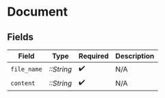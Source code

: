 # Document


## Fields

| Field              | Type               | Required           | Description        |
| ------------------ | ------------------ | ------------------ | ------------------ |
| `file_name`        | *::String*         | :heavy_check_mark: | N/A                |
| `content`          | *::String*         | :heavy_check_mark: | N/A                |